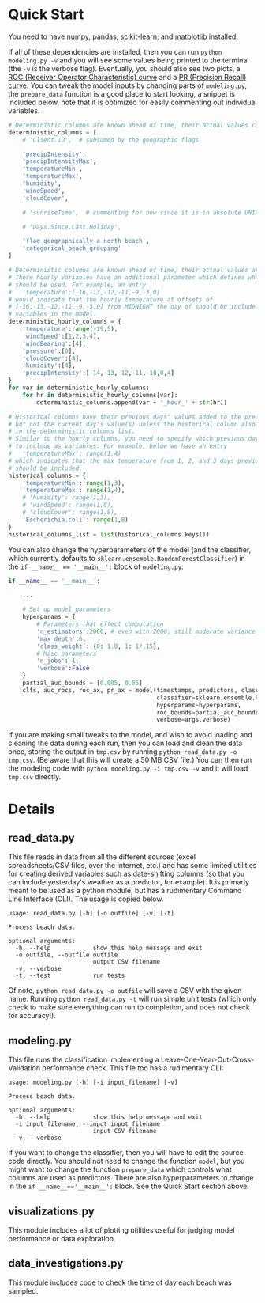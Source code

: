 # Quick Start

You need to have [numpy](http://www.numpy.org/), [pandas](http://pandas.pydata.org/), [scikit-learn](http://scikit-learn.org/stable/), and [matplotlib](http://matplotlib.org/) installed.

If all of these dependencies are installed, then you can run `python modeling.py -v` and you will see some values being printed to the terminal (the `-v` is the verbose flag). Eventually, you should also see two plots, a [ROC (Receiver Operator Characteristic) curve](https://en.wikipedia.org/wiki/Receiver_operating_characteristic) and a [PR (Precision Recall) curve](http://scikit-learn.org/stable/auto_examples/model_selection/plot_precision_recall.html). You can tweak the model inputs by changing parts of `modeling.py`, the `prepare_data` function is a good place to start looking, a snippet is included below, note that it is optimized for easily commenting out individual variables.

```python
# Deterministic columns are known ahead of time, their actual values can be used.
deterministic_columns = [
    # 'Client.ID',  # subsumed by the geographic flags

    'precipIntensity',
    'precipIntensityMax',
    'temperatureMin',
    'temperatureMax',
    'humidity',
    'windSpeed',
    'cloudCover',

    # 'sunriseTime',  # commenting for now since it is in absolute UNIX time

    # 'Days.Since.Last.Holiday',

    'flag_geographically_a_north_beach',
    'categorical_beach_grouping'
]

# Deterministic columns are known ahead of time, their actual values are used.
# These hourly variables have an additional parameter which defines what hours
# should be used. For example, an entry
#   'temperature':[-16,-13,-12,-11,-9,-3,0]
# would indicate that the hourly temperature at offsets of
# [-16,-13,-12,-11,-9,-3,0] from MIDNIGHT the day of should be included as
# variables in the model.
deterministic_hourly_columns = {
    'temperature':range(-19,5),
    'windSpeed':[1,2,3,4],
    'windBearing':[4],
    'pressure':[0],
    'cloudCover':[4],
    'humidity':[4],
    'precipIntensity':[-14,-13,-12,-11,-10,0,4]
}
for var in deterministic_hourly_columns:
    for hr in deterministic_hourly_columns[var]:
        deterministic_columns.append(var + '_hour_' + str(hr))

# Historical columns have their previous days' values added to the predictors,
# but not the current day's value(s) unless the historical column also exists
# in the deterministic columns list.
# Similar to the hourly columns, you need to specify which previous days
# to include as variables. For example, below we have an entry
#   'temperatureMax': range(1,4)
# which indicates that the max temperature from 1, 2, and 3 days previous
# should be included.
historical_columns = {
    'temperatureMin': range(1,3),
    'temperatureMax': range(1,4),
    # 'humidity': range(1,3),
    # 'windSpeed': range(1,8),
    # 'cloudCover': range(1,8),
    'Escherichia.coli': range(1,8)
}
historical_columns_list = list(historical_columns.keys())
```




You can also change the hyperparameters of the model (and the classifier, which currently defaults to `sklearn.ensemble.RandomForestClassifier`) in the `if __name__ == '__main__':` block of `modeling.py`:

```python
if __name__ == '__main__':

    ...

    # Set up model parameters
    hyperparams = {
        # Parameters that effect computation
        'n_estimators':2000, # even with 2000, still moderate variance between runs
        'max_depth':6,
        'class_weight': {0: 1.0, 1: 1/.15},
        # Misc parameters
        'n_jobs':-1,
        'verbose':False
    }
    partial_auc_bounds = [0.005, 0.05]
    clfs, auc_rocs, roc_ax, pr_ax = model(timestamps, predictors, classes,
                                          classifier=sklearn.ensemble.RandomForestClassifier,
                                          hyperparams=hyperparams,
                                          roc_bounds=partial_auc_bounds,
                                          verbose=args.verbose)
```

If you are making small tweaks to the model, and wish to avoid loading and cleaning the data during each run, then you can load and clean the data once, storing the output in `tmp.csv` by running `python read_data.py -o tmp.csv`. (Be aware that this will create a 50 MB CSV file.) You can then run the modeling code with `python modeling.py -i tmp.csv -v` and it will load `tmp.csv` directly.

# Details

## read_data.py

This file reads in data from all the different sources (excel spreadsheets/CSV files, over the internet, etc.) and has some limited utilities for creating derived variables such as date-shifting columns (so that you can include yesterday's weather as a predictor, for example). It is primarly meant to be used as a python module, but has a rudimentary Command Line Interface (CLI). The usage is copied below.

```
usage: read_data.py [-h] [-o outfile] [-v] [-t]

Process beach data.

optional arguments:
  -h, --help            show this help message and exit
  -o outfile, --outfile outfile
                        output CSV filename
  -v, --verbose
  -t, --test            run tests
```

Of note, `python read_data.py -o outfile` will save a CSV with the given name. Running `python read_data.py -t` will run simple unit tests (which only check to make sure everything can run to completion, and does not check for accuracy!).


## modeling.py

This file runs the classification implementing a Leave-One-Year-Out-Cross-Validation performance check. This file too has a rudimentary CLI:

```
usage: modeling.py [-h] [-i input_filename] [-v]

Process beach data.

optional arguments:
  -h, --help            show this help message and exit
  -i input_filename, --input input_filename
                        input CSV filename
  -v, --verbose
```

If you want to change the classifier, then you will have to edit the source code directly. You should not need to change the function `model`, but you might want to change the function `prepare_data` which controls what columns are used as predictors. There are also hyperparameters to change in the `if __name__=='__main__':` block. See the Quick Start section above.


## visualizations.py

This module includes a lot of plotting utilities useful for judging model performance or data exploration.

## data_investigations.py

This module includes code to check the time of day each beach was sampled.
